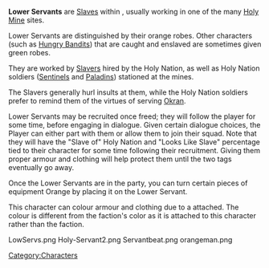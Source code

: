 **Lower Servants** are [Slaves](Slaves.md "wikilink") within [](03%20-%20Projects%20&%20Wikis/Kenshi/Kenshi%20Wiki/Kenshi%20Wiki%20Template/The_Holy_Nation.md), usually working in one of the many
[Holy Mine](Holy_Mines.md "wikilink") sites.

Lower Servants are distinguished by their orange robes. Other characters
(such as [Hungry Bandits](Hungry_Bandit.md "wikilink")) that are caught and
enslaved are sometimes given green robes.

They are worked by [Slavers](Slaver.md "wikilink") hired by the Holy
Nation, as well as Holy Nation soldiers
([Sentinels](Holy_Sentinel.md "wikilink") and
[Paladins](Paladin.md "wikilink")) stationed at the mines.

The Slavers generally hurl insults at them, while the Holy Nation
soldiers prefer to remind them of the virtues of serving
[Okran](Okran.md "wikilink").

Lower Servants may be recruited once freed; they will follow the player
for some time, before engaging in dialogue. Given certain dialogue
choices, the Player can either part with them or allow them to join
their squad. Note that they will have the "Slave of" Holy Nation and
"Looks Like Slave" percentage tied to their character for some time
following their recruitment. Giving them proper armour and clothing will
help protect them until the two tags eventually go away.

Once the Lower Servants are in the party, you can turn certain pieces of
equipment Orange by placing it on the Lower Servant.

This character can colour armour and clothing due to a [](Colour_Scheme.md) attached. The colour is different from
the faction's color as it is attached to this character rather than the
faction.

LowServs.png Holy-Servant2.png Servantbeat.png orangeman.png

[Category:Characters](Category:Characters "wikilink")